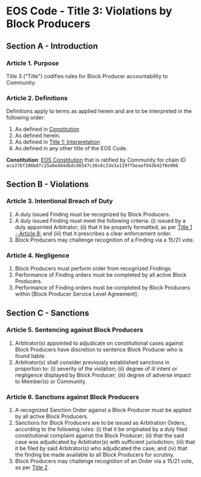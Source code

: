 # EOS Code - Title 3: Violations by Block Producers

## Section A - Introduction

### Article 1. Purpose

Title 3 ("Title") codifies rules for Block Producer accountability to Community.

### Article 2. Definitions

Definitions apply to terms as applied herein and are to be interpreted in the following order:

1. As defined in [Constitution](EOS-Constitution.md)
1. As defined herein.
1. As defined in [Title 1: Interpretation](Title-1-Interpretation.md)
1. As defined in any other title of the EOS Code.

**Constitution**: [EOS Constitution](Constitution.md) that is ratified by Community for chain ID `aca376f206b8fc25a6ed44dbdc66547c36c6c33e3a119ffbeaef943642f0e906`

## Section B - Violations

### Article 3. Intentional Breach of Duty

1. A duly issued Finding must be recognized by Block Producers.
1. A duly issued Finding must meet the following criteria: (i) issued by a duly appointed Arbitrator; (ii) that it be properly formatted, as per [Title 1 - Article 8](https://github.com/AtticusDotOne/EOS-Codification/blob/master/Title-1-Interpretation.md#article-8-finding); and (iii) that it prescribes a clear enforcement order.
1. Block Producers may challenge recognition of a Finding via a 15/21 vote.

### Article 4. Negligence

1. Block Producers must perform order from recognized Findings.
1. Performance of Finding orders must be completed by all active Block Producers.
1. Performance of Finding orders must be completed by Block Producers within [Block Producer Service Level Agreement].

## Section C - Sanctions

### Article 5. Sentencing against Block Producers

1. Arbitrator(s) appointed to adjudicate on constitutional cases against Block Producers have discretion to sentence Block Producer who is found liable.
1. Arbitrator(s) shall consider previously established sanctions in proportion to: (i) severity of the violation; (ii) degree of ill intent or negligence displayed by Block Producer; (iii) degree of adverse impact to Member(s) or Community.

### Article 6. Sanctions against Block Producers

1. A recognized Sanction Order against a Block Producer must be applied by all active Block Producers.
1. Sanctions for Block Producers are to be issued as Arbitration Orders, according to the following rules: (i) that it be originated by a duly filed constitutional complaint against the Block Producer; (ii) that the said case was adjudicated by Arbitrator(s) with sufficient jurisdiction; (iii) that it be filed by said Arbitrator(s) who adjudicated the case; and (iv) that the finding be made available to all Block Producers for scrutiny.
1. Block Producers may challenge recognition of an Order via a 15/21 vote, as per [Title 2](Title-2-Enforcement).

